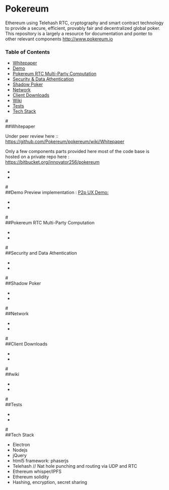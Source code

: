 Pokereum
========
Ethereum using Telehash RTC, cryptography and smart contract technology to provide a secure, efficient, provably fair and decentralized global poker. This repository is a largely a resource for documentation and ponter to other relevant components http://www.pokereum.io 


### Table of Contents

* [Whitepaper](#Whitepaper)
* [Demo](#Demo)
* [Pokereum RTC Multi-Party Computation](#Pokereum-RTC)
* [Security & Data Athentication](#SecurityDataAthentication)    
* [Shadow Poker](Shadow-Poker)
* [Network](#Network)
* [Client Downloads](#Downloads)
* [Wiki](#wiki)
* [Tests](#Tests)
* [Tech Stack](#Tech-Stack)







#<a name="whitepaper"></a>     
##Whitepaper    

Under peer review here :: https://github.com/Pokereum/pokereum/wiki/Whitepaper           



Only a few components parts provided here most of the code base is hosted on a private repo here : https://bitbucket.org/innovator256/pokereum    

-  
-  
      
      

#<a name="Demo"></a>   
##Demo
Preview implementation : [P2p UX Demo:]( https://www.youtube.com/watch?v=ydqsLi2CAgQ)        


-  
-  
      
      



#<a name="Pokereum-RTC"></a>                
##Pokereum RTC Multi-Party Computation         




-  
-      
      
     
       
       
 #<a name="SecurityDataAthentication"></a>                 
 ##Security and Data Athentication             



-  
-  
      
      

 
 
 
 

#<a name="Shadow-Poker"></a>     
##Shadow Poker          
        



-  
-  
      
    
#<a name="Network"></a>    
##Network                   



-  
-  
      
      
     
#<a name="Downloads"></a>    
##Client Downloads             
     


-  
-  
      
      


#<a name="wiki"></a>     
##wiki         




-  
-  
      
      
#<a name="Tests"></a>      
##Tests           
   


-  
-  
      
      


#<a name="Tech-Stack"></a>     
##Tech Stack           
- Electron <br/>
- Nodejs<br/>
- jQuery<br/>
- html5 framework: phaserjs<br/>
- Telehash // Nat hole punching and routing via UDP and RTC<br/>
- Ethereum whisper/IPFS<br/>
- Ethereum solidity<br/>
- Hashing, encryption, secret sharing
